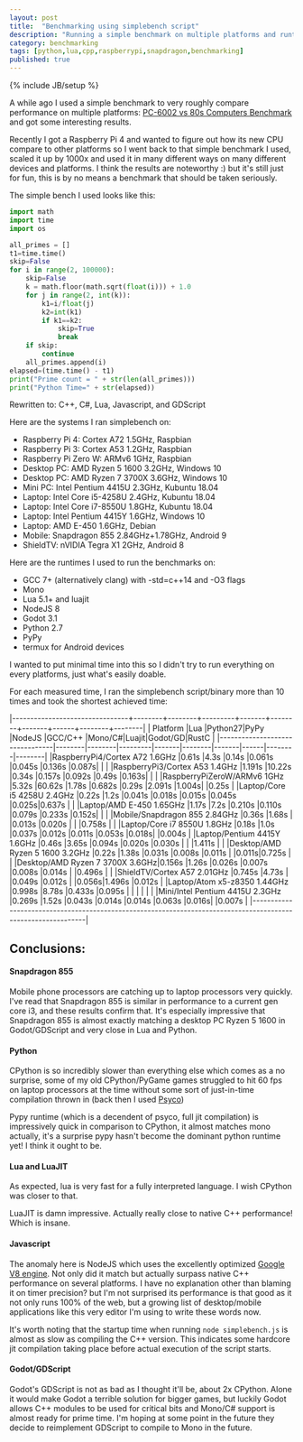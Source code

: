 ```yaml
---
layout: post
title:  "Benchmarking using simplebench script"
description: "Running a simple benchmark on multiple platforms and runtimes"
category: benchmarking
tags: [python,lua,cpp,raspberrypi,snapdragon,benchmarking]
published: true
---
```


{% include JB/setup %}

A while ago I used a simple benchmark to very roughly compare performance on multiple platforms: [PC-6002 vs 80s Computers Benchmark](http://zenithsal.com/pc-6002/2018/04/30/pc-6002-vs-80s-computers-benchmark) and got some interesting results.

Recently I got a Raspberry Pi 4 and wanted to figure out how its new CPU compare to other platforms so I went back to that simple benchmark I used, scaled it up by 1000x and used it in many different ways on many different devices and platforms. I think the results are noteworthy :) but it's still just for fun, this is by no means a benchmark that should be taken seriously.

The simple bench I used looks like this:

~~~~ py
import math
import time
import os

all_primes = []
t1=time.time()
skip=False
for i in range(2, 100000):
    skip=False
    k = math.floor(math.sqrt(float(i))) + 1.0
    for j in range(2, int(k)):
        k1=i/float(j)
        k2=int(k1)
        if k1==k2:
            skip=True
            break
    if skip:
        continue
    all_primes.append(i)
elapsed=(time.time() - t1)
print("Prime count = " + str(len(all_primes)))
print("Python Time=" + str(elapsed))
~~~~

Rewritten to: C++, C#, Lua, Javascript, and GDScript

Here are the systems I ran simplebench on:

* Raspberry Pi 4: Cortex A72 1.5GHz, Raspbian
* Raspberry Pi 3: Cortex A53 1.2GHz, Raspbian
* Raspberry Pi Zero W: ARMv6 1GHz, Raspbian
* Desktop PC: AMD Ryzen 5 1600 3.2GHz, Windows 10
* Desktop PC: AMD Ryzen 7 3700X 3.6GHz, Windows 10
* Mini PC: Intel Pentium 4415U 2.3GHz, Kubuntu 18.04
* Laptop: Intel Core i5-4258U 2.4GHz, Kubuntu 18.04
* Laptop: Intel Core i7-8550U 1.8GHz, Kubuntu 18.04
* Laptop: Intel Pentium 4415Y 1.6GHz, Windows 10
* Laptop: AMD E-450 1.6GHz, Debian
* Mobile: Snapdragon 855 2.84GHz+1.78GHz, Android 9
* ShieldTV: nVIDIA Tegra X1 2GHz, Android 8

Here are the runtimes I used to run the benchmarks on:

* GCC 7+ (alternatively clang) with -std=c++14 and -O3 flags
* Mono
* Lua 5.1+ and luajit
* NodeJS 8
* Godot 3.1
* Python 2.7
* PyPy
* termux for Android devices 

I wanted to put minimal time into this so I didn't try to run everything on every platforms, just what's easily doable.

For each measured time, I ran the simplebench script/binary more than 10 times and took the shortest achieved time:

|--------------------------------+--------+--------+---------+-------+--------+-------+------+--------+--------|
| Platform                       |Lua     |Python27|PyPy     |NodeJS |GCC/C++ |Mono/C#|Luajit|Godot/GD|RustC   |
|--------------------------------|--------|--------|---------|-------|--------|-------|------|--------|--------|
|RaspberryPi4/Cortex A72 1.6GHz  |0.61s   |4.3s    |0.14s    |0.061s |0.045s  |0.136s |0.087s|        |        |
|RaspberryPi3/Cortex A53 1.4GHz  |1.191s  |10.22s  |0.34s    |0.157s |0.092s  |0.49s  |0.163s|        |        |
|RaspberryPiZeroW/ARMv6 1GHz     |5.32s   |60.62s  |1.78s    |0.682s |0.29s   |2.091s |1.004s|        |0.25s   |
|Laptop/Core i5 4258U 2.4GHz     |0.22s   |1.2s    |0.041s   |0.018s |0.015s  |0.045s |0.025s|0.637s  |        |
|Laptop/AMD E-450 1.65GHz        |1.17s   |7.2s    |0.210s   |0.110s |0.079s  |0.233s |0.152s|        |        |
|Mobile/Snapdragon 855 2.84GHz   |0.36s   |1.68s   |         |0.013s |0.020s  |       |      |0.758s  |        |
|Laptop/Core i7 8550U 1.8GHz     |0.18s   |1.0s    |0.037s   |0.012s |0.011s  |0.053s |0.018s|        |0.004s  |
|Laptop/Pentium 4415Y 1.6GHz     |0.46s   |3.65s   |0.094s   |0.020s |0.030s  |       |      |1.411s  |        |
|Desktop/AMD Ryzen 5 1600 3.2GHz |0.22s   |1.38s   |0.031s   |0.008s |0.011s  |       |0.011s|0.725s  |        |
|Desktop/AMD Ryzen 7 3700X 3.6GHz|0.156s  |1.26s   |0.026s   |0.007s |0.008s  |0.014s |      |0.496s  |        |
|ShieldTV/Cortex A57 2.01GHz     |0.745s  |4.73s   |         |0.049s |0.012s  |       |0.056s|1.496s  |0.012s  |
|Laptop/Atom x5-z8350 1.44GHz    |0.998s  |8.78s   |0.433s   |0.095s |        |       |      |        |        |
|Mini/Intel Pentium 4415U 2.3GHz |0.269s  |1.52s   |0.043s   |0.014s |0.014s  |0.063s |0.016s|        |0.007s  |
|--------------------------------------------------------------------------------------------------------------|

## Conclusions:

#### Snapdragon 855

Mobile phone processors are catching up to laptop processors very quickly. I've read that Snapdragon 855 is similar in performance to a current gen core i3, and these results confirm that. It's especially impressive that Snapdragon 855 is almost exactly matching a desktop PC Ryzen 5 1600 in Godot/GDScript and very close in Lua and Python.

#### Python

CPython is so incredibly slower than everything else which comes as a no surprise, some of my old CPython/PyGame games struggled to hit 60 fps on laptop processors at the time without some sort of just-in-time compilation thrown in (back then I used [Psyco](http://psyco.sourceforge.net/))

Pypy runtime (which is a decendent of psyco, full jit compilation) is impressively quick in comparison to CPython, it almost matches mono actually, it's a surprise pypy hasn't become the dominant python runtime yet! I think it ought to be.

#### Lua and LuaJIT

As expected, lua is very fast for a fully interpreted language. I wish CPython was closer to that.

LuaJIT is damn impressive. Actually really close to native C++ performance! Which is insane.

#### Javascript

The anomaly here is NodeJS which uses the excellently optimized [Google V8 engine](https://v8.dev/). Not only did it match but actually surpass native C++ performance on several platforms. I have no explanation other than blaming it on timer precision? but I'm not surprised its performance is that good as it not only runs 100% of the web, but a growing list of desktop/mobile applications like this very editor I'm using to write these words now.

It's worth noting that the startup time when running `node simplebench.js` is almost as slow as compiling the C++ version. This indicates some hardcore jit compilation taking place before actual execution of the script starts. 

#### Godot/GDScript

Godot's GDScript is not as bad as I thought it'll be, about 2x CPython. Alone it would make Godot a terrible solution for bigger games, but luckily Godot allows C++ modules to be used for critical bits and Mono/C# support is almost ready for prime time. I'm hoping at some point in the future they decide to reimplement GDScript to compile to Mono in the future.

